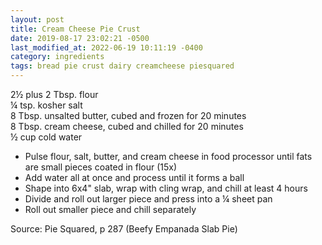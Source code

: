 ```yaml
---
layout: post
title: Cream Cheese Pie Crust
date: 2019-08-17 23:02:21 -0500
last_modified_at: 2022-06-19 10:11:19 -0400
category: ingredients
tags: bread pie crust dairy creamcheese piesquared
---
```

2½ plus 2 Tbsp. flour  
¼ tsp. kosher salt  
8 Tbsp. unsalted butter, cubed and frozen for 20 minutes  
8 Tbsp. cream cheese, cubed and chilled for 20 minutes  
½ cup cold water  

  * Pulse flour, salt, butter, and cream cheese in food processor until fats are small pieces coated in flour (15x)
  * Add water all at once and process until it forms a ball
  * Shape into 6x4" slab, wrap with cling wrap, and chill at least 4 hours
  * Divide and roll out larger piece and press into a ¼ sheet pan
  * Roll out smaller piece and chill separately

Source: Pie Squared, p 287 (Beefy Empanada Slab Pie)  
